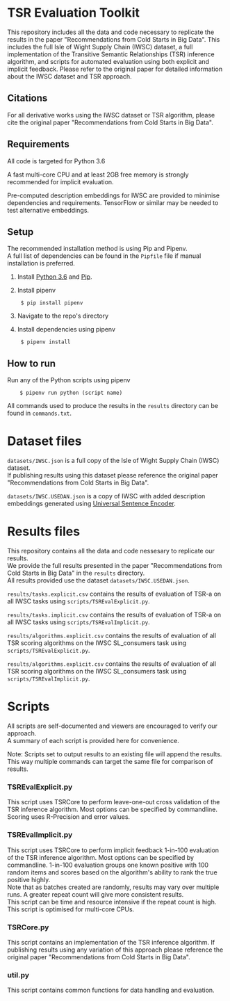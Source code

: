 # TSR Evaluation Toolkit

This repository includes all the data and code necessary to replicate the results in the paper "Recommendations from Cold Starts in Big Data".
This includes the full Isle of Wight Supply Chain (IWSC) dataset, a full implementation of the Transitive Semantic Relationships (TSR) inference algorithm, and scripts for automated evaluation using both explicit and implicit feedback. Please refer to the original paper for detailed information about the IWSC dataset and TSR approach.

## Citations
For all derivative works using the IWSC dataset or TSR algorithm, please cite the original paper "Recommendations from Cold Starts in Big Data".

## Requirements ##

All code is targeted for Python 3.6

A fast multi-core CPU and at least 2GB free memory is strongly recommended for implicit evaluation.

Pre-computed description embeddings for IWSC are provided to minimise dependencies and requirements.
TensorFlow or similar may be needed to test alternative embeddings.


## Setup ##

The recommended installation method is using Pip and Pipenv.  
A full list of dependencies can be found in the `Pipfile` file if manual installation is preferred. 

1. Install [Python 3.6](https://www.python.org/) and [Pip](https://pip.pypa.io/en/latest/).

2. Install pipenv

        $ pip install pipenv

3. Navigate to the repo's directory

4. Install dependencies using pipenv

        $ pipenv install


## How to run ##

Run any of the Python scripts using pipenv

        $ pipenv run python (script name)

All commands used to produce the results in the `results` directory can be found in `commands.txt`.


# Dataset files

`datasets/IWSC.json` is a full copy of the Isle of Wight Supply Chain (IWSC) dataset.  
If publishing results using this dataset please reference the original paper "Recommendations from Cold Starts in Big Data".

`datasets/IWSC.USEDAN.json` is a copy of IWSC with added description embeddings generated using [Universal Sentence Encoder](https://tfhub.dev/google/universal-sentence-encoder/2).


# Results files

This repository contains all the data and code nessesary to replicate our results.  
We provide the full results presented in the paper "Recommendations from Cold Starts in Big Data" in the `results` directory.  
All results provided use the dataset `datasets/IWSC.USEDAN.json`.

`results/tasks.explicit.csv` contains the results of evaluation of TSR-a on all IWSC tasks using `scripts/TSREvalExplicit.py`.

`results/tasks.implicit.csv` contains the results of evaluation of TSR-a on all IWSC tasks using `scripts/TSREvalImplicit.py`.

`results/algorithms.explicit.csv` contains the results of evaluation of all TSR scoring algorithms on the IWSC SL_consumers task using `scripts/TSREvalExplicit.py`.

`results/algorithms.explicit.csv` contains the results of evaluation of all TSR scoring algorithms on the IWSC SL_consumers task using `scripts/TSREvalImplicit.py`.


# Scripts

All scripts are self-documented and viewers are encouraged to verify our approach.  
A summary of each script is provided here for convenience.

Note: Scripts set to output results to an existing file will append the results. This way multiple commands can target the same file for comparison of results.

### TSREvalExplicit.py
This script uses TSRCore to perform leave-one-out cross validation of 
the TSR inference algorithm. Most options can be specified by commandline.
Scoring uses R-Precision and error values.

### TSREvalImplicit.py
This script uses TSRCore to perform implicit feedback 1-in-100 evaluation of
the TSR inference algorithm. Most options can be specified by commandline.
1-in-100 evaluation groups one known positive with 100 random items and scores
based on the algorithm's ability to rank the true positive highly.  
Note that as batches created are randomly, results may vary over multiple runs. 
A greater repeat count will give more consistent results.  
This script can be time and resource intensive if the repeat count is high.  
This script is optimised for multi-core CPUs.


### TSRCore.py
This script contains an implementation of the TSR inference algorithm.
If publishing results using any variation of this approach please reference the original paper "Recommendations from Cold Starts in Big Data".

### util.py
This script contains common functions for data handling and evaluation.
